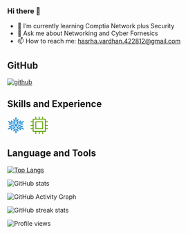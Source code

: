 ### Hi there 👋


- 🌱 I’m currently learning Comptia Network plus Security 
- 💬 Ask me about Networking and Cyber Fornesics 
- 📫 How to reach me: hasrha.vardhan.422812@gmail.com



## GitHub

[<img src='https://cdn.jsdelivr.net/npm/simple-icons@3.0.1/icons/github.svg' alt='github' height='40'>](https://github.com/Starlord-Code)  

## Skills and Experience

<a href='https://archiveprogram.github.com/'><img src='https://raw.githubusercontent.com/acervenky/animated-github-badges/master/assets/acbadge.gif' width='40' height='40'></a> <a href='https://docs.github.com/en/developers'><img src='https://raw.githubusercontent.com/acervenky/animated-github-badges/master/assets/devbadge.gif' width='40' height='40'></a> 

## Language and Tools

[![Top Langs](https://github-readme-stats.vercel.app/api/top-langs/?username=Starlord-Code&layout=compact&theme=radical)](https://github.com/anuraghazra/github-readme-stats)

![GitHub stats](https://github-readme-stats.vercel.app/api?username=Starlord-Code&show_icons=true)  

![GitHub Activity Graph](https://activity-graph.herokuapp.com/graph?username=Starlord-Code)  

![GitHub streak stats](https://github-readme-streak-stats.herokuapp.com/?user=Starlord-Code)  

![Profile views](https://gpvc.arturio.dev/Starlord-Code)  
